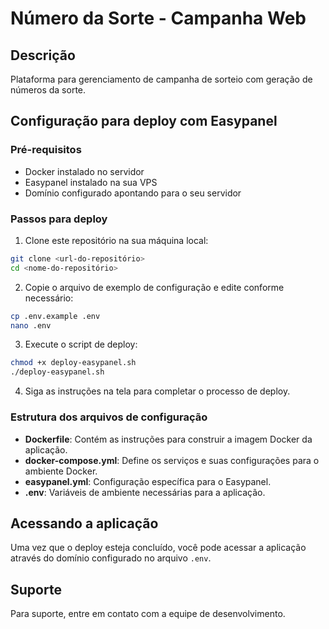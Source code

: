 
# Número da Sorte - Campanha Web

## Descrição
Plataforma para gerenciamento de campanha de sorteio com geração de números da sorte.

## Configuração para deploy com Easypanel

### Pré-requisitos
- Docker instalado no servidor
- Easypanel instalado na sua VPS
- Domínio configurado apontando para o seu servidor

### Passos para deploy

1. Clone este repositório na sua máquina local:
```bash
git clone <url-do-repositório>
cd <nome-do-repositório>
```

2. Copie o arquivo de exemplo de configuração e edite conforme necessário:
```bash
cp .env.example .env
nano .env
```

3. Execute o script de deploy:
```bash
chmod +x deploy-easypanel.sh
./deploy-easypanel.sh
```

4. Siga as instruções na tela para completar o processo de deploy.

### Estrutura dos arquivos de configuração

- **Dockerfile**: Contém as instruções para construir a imagem Docker da aplicação.
- **docker-compose.yml**: Define os serviços e suas configurações para o ambiente Docker.
- **easypanel.yml**: Configuração específica para o Easypanel.
- **.env**: Variáveis de ambiente necessárias para a aplicação.

## Acessando a aplicação

Uma vez que o deploy esteja concluído, você pode acessar a aplicação através do domínio configurado no arquivo `.env`.

## Suporte

Para suporte, entre em contato com a equipe de desenvolvimento.
